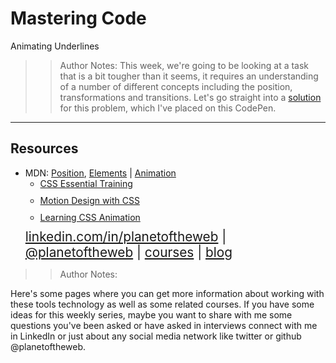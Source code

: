 <!-- .slide: data-state="title" -->

# Mastering Code
Animating Underlines

> >Author Notes:
This week, we're going to be looking at a task that is a bit tougher than it seems, it requires an understanding of a number of different concepts including the position, transformations and transitions. Let's go straight into a [solution](https://codepen.io/planetoftheweb/pen/EELgzB?editors=1100) for this problem, which I've placed on this CodePen.

---
## Resources
<ul>
  <li>MDN: <a href="https://developer.mozilla.org/en-US/docs/Web/CSS/position">Position</a>, <a href="https://developer.mozilla.org/en-US/docs/Web/CSS/Pseudo-elements">Elements</a> | <a href="https://developer.mozilla.org/en-US/docs/Web/CSS/animation">Animation</a></li>
  <li style="list-style: none;">
    <ul>
      <li style="margin-bottom: 10px"><a href="https://www.linkedin.com/learning/css-essential-training">CSS Essential Training</a></li>
      <li style="margin-bottom: 10px"><a href="https://www.linkedin.com/learning/motion-design-with-css/introduction">Motion Design with CSS</a></li>
      <li style="margin-bottom: 10px"><a href="https://www.linkedin.com/learning/css-animation?trk=insiders_6787408_learning">Learning CSS Animation</a></li>
    </ul>
  </li>
  <li style="list-style: none; font-size: 1.3rem;"><a href="hhttps://www.linkedin.com/in/planetoftheweb">linkedin.com/in/planetoftheweb</a> | <a href="https://www.twitter.com/planetoftheweb">@planetoftheweb</a> | <a href="https://www.linkedin.com/learning/instructors/ray-villalobos">courses</a> | <a href="https://raybo.org">blog</a></li>
</ul>

> > Author Notes:

Here's some pages where you can get more information about working with these tools technology as well as some related courses. If you have some ideas for this weekly series, maybe you want to share with me some questions you've been asked or have asked in interviews connect with me in LinkedIn or just about any social media network like twitter or github @planetoftheweb.
